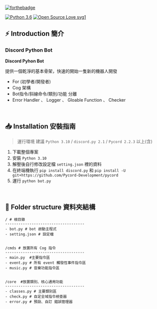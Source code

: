 [![forthebadge](https://forthebadge.com/images/badges/made-with-python.svg)](https://forthebadge.com)

[![Python 3.6](https://img.shields.io/badge/python-3.10-blue.svg)](https://www.python.org/downloads/release/python-3108/)
[![Open Source Love svg1](https://badges.frapsoft.com/os/v1/open-source.svg?v=103)](https://github.com/ellerbrock/open-source-badges/)


## :zap: Introduction 簡介

### **Discord Python Bot**

**Discord Pyhon Bot**

提供一個乾淨的基本骨架，快速的開始一隻新的機器人開發

- For (初學者/開發者)
- Cog 架構
- Bot指令/斜線命令/類別/功能 分離
- Error Handler 、 Logger 、 Gloable Function 、 Checker

<br>

## :inbox_tray: Installation 安裝指南
> 運行環境 建議 `Python 3.10` / `discord.py 2.1` / `Pycord 2.2.3` 以上(含)

1. 下載整個專案
2. 安裝 `Python 3.10`
3. 解壓後自行修改設定檔 `setting.json` 裡的資料
4. 在終端機執行 `pip install discord.py` 和 `pip install -U git+https://github.com/Pycord-Development/pycord`
5. 運行 `python bot.py`

<br>

## :nut_and_bolt: Folder structure 資料夾結構
```
/ # 根目錄
------------------------------------
- bot.py # bot 啟動主程式
- setting.json # 設定檔


/cmds # 放置所有 Cog 指令
------------------------------------
- main.py  #主要指令區
- event.py # 所有 event 觸發性事件指令區
- music.py # 音樂功能指令區


/core  #放置類別、核心通用功能
------------------------------------
- classes.py # 主要類別區
- check.py # 自定全域指令檢查器
- error.py # 預設、自訂 錯誤管理器
```
